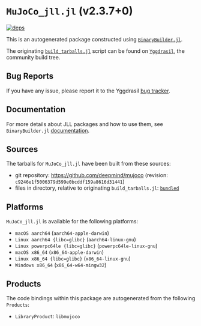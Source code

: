 # `MuJoCo_jll.jl` (v2.3.7+0)

[![deps](https://juliahub.com/docs/MuJoCo_jll/deps.svg)](https://juliahub.com/ui/Packages/MuJoCo_jll/Ej9LY?page=2)

This is an autogenerated package constructed using [`BinaryBuilder.jl`](https://github.com/JuliaPackaging/BinaryBuilder.jl).

The originating [`build_tarballs.jl`](https://github.com/JuliaPackaging/Yggdrasil/blob/8bfa2cf3047dc647596d087340ba51303ec3a190/M/MuJoCo/build_tarballs.jl) script can be found on [`Yggdrasil`](https://github.com/JuliaPackaging/Yggdrasil/), the community build tree.

## Bug Reports

If you have any issue, please report it to the Yggdrasil [bug tracker](https://github.com/JuliaPackaging/Yggdrasil/issues).

## Documentation

For more details about JLL packages and how to use them, see `BinaryBuilder.jl` [documentation](https://docs.binarybuilder.org/stable/jll/).

## Sources

The tarballs for `MuJoCo_jll.jl` have been built from these sources:

* git repository: https://github.com/deepmind/mujoco (revision: `c9246e1f5006379d599e0bcddf159a8616d31441`)
* files in directory, relative to originating `build_tarballs.jl`: [`bundled`](https://github.com/JuliaPackaging/Yggdrasil/tree/8bfa2cf3047dc647596d087340ba51303ec3a190/M/MuJoCo/bundled)

## Platforms

`MuJoCo_jll.jl` is available for the following platforms:

* `macOS aarch64` (`aarch64-apple-darwin`)
* `Linux aarch64 {libc=glibc}` (`aarch64-linux-gnu`)
* `Linux powerpc64le {libc=glibc}` (`powerpc64le-linux-gnu`)
* `macOS x86_64` (`x86_64-apple-darwin`)
* `Linux x86_64 {libc=glibc}` (`x86_64-linux-gnu`)
* `Windows x86_64` (`x86_64-w64-mingw32`)

## Products

The code bindings within this package are autogenerated from the following `Products`:

* `LibraryProduct`: `libmujoco`
